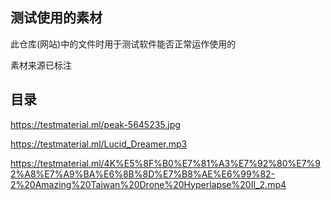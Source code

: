 ## 测试使用的素材

此仓库(网站)中的文件时用于测试软件能否正常运作使用的

素材来源已标注

## 目录

https://testmaterial.ml/peak-5645235.jpg

https://testmaterial.ml/Lucid_Dreamer.mp3

https://testmaterial.ml/4K%E5%8F%B0%E7%81%A3%E7%92%80%E7%92%A8%E7%A9%BA%E6%8B%8D%E7%B8%AE%E6%99%82-2%20Amazing%20Taiwan%20Drone%20Hyperlapse%20II_2.mp4
